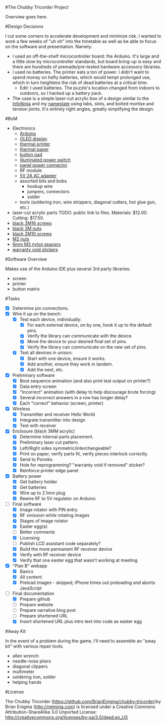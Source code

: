 #The Chubby Tricorder Project

Overview goes here.

#Design Decisions

I cut some corners to accelerate development and minimize risk.  I wanted to work a few weeks of "uh oh" into the timetable as well as be able to focus on the software and presentation.  Namely:

- I used an off-the-shelf microcontroller board: the Arduino.  It's large and a little slow by microcontroller standards, but board bring-up is easy and there are hundreds of premade/pre-tested hardware accessory libraries.
- I used no batteries. The printer eats a ton of power. I didn't want to spend money on hefty batteries, which would tempt prolonged use, which in turn heightens the risk of dead batteries at a critical time.
    - Edit: I used batteries. The puzzle's location changed from indoors to outdoors, so I hacked up a battery pack.
- The case is a simple laser-cut acrylic box of a design similar to the [InfoNinja][] and my [nameplate][] using tabs, slots, and bolted mortise and tension joints. It's entirely right angles, greatly simplifying the design.

[InfoNinja]: http://netninja.com/projects/infoninja/
[nameplate]: http://netninja.com/2012/08/20/a-laser-cut-light-up-nameplate/

#BoM

- Electronics
    - [Arduino](http://www.adafruit.com/products/50)
    - [OLED display](http://www.adafruit.com/products/938)
    - [thermal printer](http://www.adafruit.com/products/597)
    - [thermal paper](http://www.adafruit.com/products/599)
    - [button pad](http://www.adafruit.com/products/419)
    - [illuminated power switch](http://www.adafruit.com/products/482)
    - [panel power connector](http://www.adafruit.com/products/610)
    - RF module
    - [5V 2A AC adapter](http://www.adafruit.com/products/276)
    - assorted bits and bobs
        - hookup wire
        - jumpers, connectors
        - solder
    - tools (soldering iron, wire strippers, diagonal cutters, hot glue gun, etc.)
- laser-cut acrylic parts TODO: public link to files. Materials: $12.00. Cutting: $17.50.
- [black 3M16 screws](http://www.mcmaster.com/#91290a120/=nzdun3)
- [black 3M nuts](http://www.mcmaster.com/#98676a100/=nzdunh)
- [black 2M10 screws](http://www.mcmaster.com/#91290a017/=nzdv42)
- [M2 nuts](http://www.mcmaster.com/#90591a111/=nzdv4x)
- [6mm M3 nylon spacers](http://www.mcmaster.com/#catalog/119/3231/=nze2y8)
- [warranty void stickers](http://www.amazon.com/Silver-Evident-Hologram-Warranty-Stickers/dp/B0049C0MNK/ref=sr_1_3?ie=UTF8&qid=1376015199&sr=8-3&keywords=warranty+void+stickers)

#Software Overview

Makes use of the Arduino IDE plus several 3rd party libraries:
- screen
- printer
- button matrix

#Tasks

- [X] Determine pin connections.
- [X] Wire it up on the bench:
    - [X] Test each device, individually:
        - [X] For each external device, on by one, hook it up to the default pins.
        - [X] Verify the library can communicate with the device.
        - [X] Move the device to your desired final set of pins.
        - [X] Verify the library can communicate on the new set of pins.
    - [X] Test all devices in unison:
        - [X] Start with one device, ensure it works.
        - [X] Add another, ensure they work in tandem.
        - [X] Add the next, etc.
- [X] Preliminary software
    - [X] Boot sequence animation (and also print test output on printer?)
    - [X] Data entry screen
    - [X] "Incorrect" animation (with delay to help discourage brute forcing)
    - [X] Several incorrect answers in a row has longer delay?
    - [X] Each "correct" behavior (screen, printer)
- [X] Wireless
    - [X] Transmitter and receiver Hello World
    - [X] Integrate transmitter into design
    - [X] Test with receiver
- [X] Enclosure (black 3MM acrylic)
    - [X] Determine internal parts placement.
    - [X] Preliminary laser cut pattern.
    - [X] Left/Right sides symmetric/interchangeable?
    - [X] Print on paper, verify parts fit, verify pieces interlock correctly.
    - [X] Send to Ponoko.
    - [X] Hole for reprogramming?  "warranty void if removed" sticker?
    - [X] Reinforce printer edge panel
- [X] Battery power
    - [X] Get battery holder
    - [X] Get batteries
    - [X] Wire up to 2.1mm plug
    - [X] Rewire RF to 5V regulator on Arduino
- [ ] Final software
	- [X] Image rotator with PIN entry
	- [X] RF xmission while rotating images
	- [X] Stages of image rotator
	- [X] Easter egg(s)
	- [ ] Better comments
	- [X] Licensing
	- [ ] Publish LCD assistant code separately?
    - [X] Build the more permanent RF receiver device
    - [X] Verify with RF receiver device
    - [X] Verify that one easter egg that wasn't working at meeting
- [X] "Plan B" webapp
	- [X] Basics
	- [X] All content
	- [X] Preload images - skipped; iPhone times out preloading and aborts JavaScript
- [ ] Final documentation
	- [X] Prepare github
	- [ ] Prepare website
	- [ ] Prepare narrative blog post
	- [ ] Prepare shortened URL
	- [X] Insert shortened URL plus intro text into code as easter egg

#Away Kit

In the event of a problem during the game, I'll need to assemble an "away kit" with various repair tools.

- allen wrench
- needle-nose pliers
- diagonal clippers
- multimeter
- soldering iron, solder
- helping hands

#License

The Chubby Tricorder (https://github.com/BrianEnigma/chubby-tricorder)by Brian 
Enigma (http://netninja.com) is licensed under a Creative Commons Attribution-ShareAlike 
3.0 Unported License: http://creativecommons.org/licenses/by-sa/3.0/deed.en_US 

